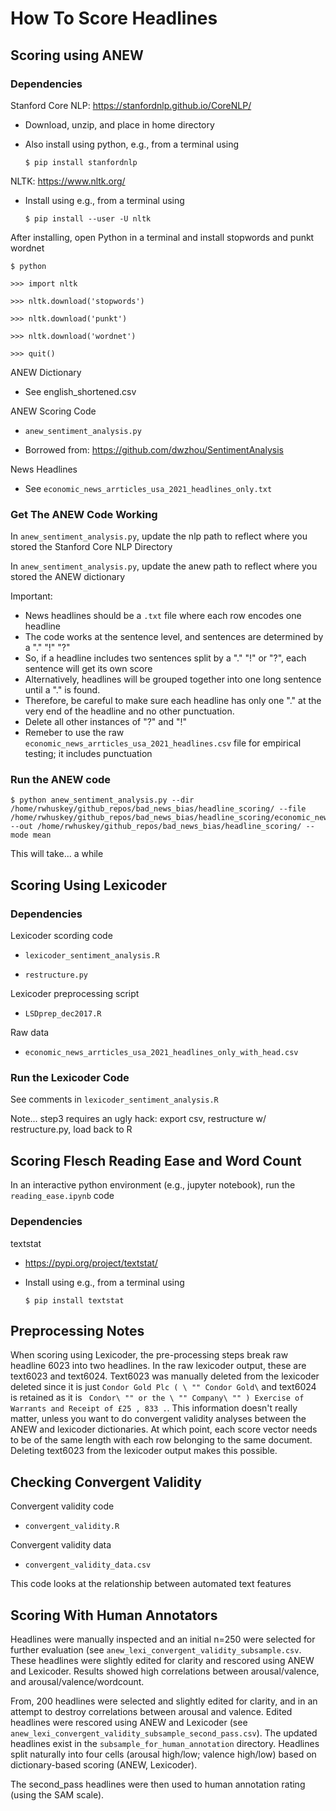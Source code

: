 # How To Score Headlines

## Scoring using ANEW
### Dependencies
Stanford Core NLP: https://stanfordnlp.github.io/CoreNLP/

- Download, unzip, and place in home directory

- Also install using python, e.g., from a terminal using

	`$ pip install stanfordnlp`

NLTK: https://www.nltk.org/

- Install using e.g., from a terminal using

	`$ pip install --user -U nltk`

After installing, open Python in a terminal and install stopwords and punkt wordnet

	$ python

	>>> import nltk

	>>> nltk.download('stopwords')

	>>> nltk.download('punkt')

	>>> nltk.download('wordnet')

	>>> quit()

ANEW Dictionary

- See english_shortened.csv

ANEW Scoring Code

- `anew_sentiment_analysis.py`

- Borrowed from: https://github.com/dwzhou/SentimentAnalysis

News Headlines

- See `economic_news_arrticles_usa_2021_headlines_only.txt`

### Get The ANEW Code Working
In `anew_sentiment_analysis.py`, update the nlp path to reflect where you stored the Stanford Core NLP Directory

In `anew_sentiment_analysis.py`, update the anew path to reflect where you stored the ANEW dictionary

Important:

- News headlines should be a `.txt` file where each row encodes one headline
- The code works at the sentence level, and sentences are determined by a "." "!" "?"
- So, if a headline includes two sentences split by a "." "!" or "?", each sentence will get its own score
- Alternatively, headlines will be grouped together into one long sentence until a "." is found.
- Therefore, be careful to make sure each headline has only one "." at the very end of the headline and no other punctuation.
- Delete all other instances of "?" and "!"
- Remeber to use the raw `economic_news_arrticles_usa_2021_headlines.csv` file for empirical testing; it includes punctuation

### Run the ANEW code
	$ python anew_sentiment_analysis.py --dir /home/rwhuskey/github_repos/bad_news_bias/headline_scoring/ --file /home/rwhuskey/github_repos/bad_news_bias/headline_scoring/economic_news_arrticles_usa_2021_headlines_only.txt --out /home/rwhuskey/github_repos/bad_news_bias/headline_scoring/ --mode mean

This will take... a while

## Scoring Using Lexicoder
### Dependencies

Lexicoder scording code

- `lexicoder_sentiment_analysis.R`

- `restructure.py`

Lexicoder preprocessing script

- `LSDprep_dec2017.R`

Raw data

- `economic_news_arrticles_usa_2021_headlines_only_with_head.csv`

### Run the Lexicoder Code
See comments in `lexicoder_sentiment_analysis.R`

Note... step3 requires an ugly hack: export csv, restructure w/ restructure.py, load back to R

## Scoring Flesch Reading Ease and Word Count

In an interactive python environment (e.g., jupyter notebook), run the `reading_ease.ipynb` code

### Dependencies

textstat

- https://pypi.org/project/textstat/

- Install using e.g., from a terminal using

	`$ pip install textstat`

## Preprocessing Notes
When scoring using Lexicoder, the pre-processing steps break raw headline 6023 into two headlines. In the raw lexicoder output, these are text6023 and text6024. Text6023 was manually deleted from the lexicoder deleted since it is just ` Condor Gold Plc ( \ "" Condor Gold\ ` and text6024 is retained as it is `  Condor\ "" or the \ "" Company\ "" ) Exercise of Warrants and Receipt of £25 , 833 . `. This information doesn't really matter, unless you want to do convergent validity analyses between the ANEW and lexicoder dictionaries. At which point, each score vector needs to be of the same length with each row belonging to the same document. Deleting text6023 from the lexicoder output makes this possible.


## Checking Convergent Validity

Convergent validity code

- `convergent_validity.R`

Convergent validity data

- `convergent_validity_data.csv`

This code looks at the relationship between automated text features

## Scoring With Human Annotators
Headlines were manually inspected and an initial n=250 were selected for further evaluation (see `anew_lexi_convergent_validity_subsample.csv`. These headlines were slightly edited for clarity and rescored using ANEW and Lexicoder. Results showed high correlations between arousal/valence, and arousal/valence/wordcount. 

From, 200 headlines were selected and slightly edited for clarity, and in an attempt to destroy correlations between arousal and valence. Edited headlines were rescored using ANEW and Lexicoder (see `anew_lexi_convergent_validity_subsample_second_pass.csv`). The updated headlines exist in the `subsample_for_human_annotation` directory. Headlines split naturally into four cells (arousal high/low; valence high/low) based on dictionary-based scoring (ANEW, Lexicoder).

The second_pass headlines were then used to human annotation rating (using the SAM scale).
